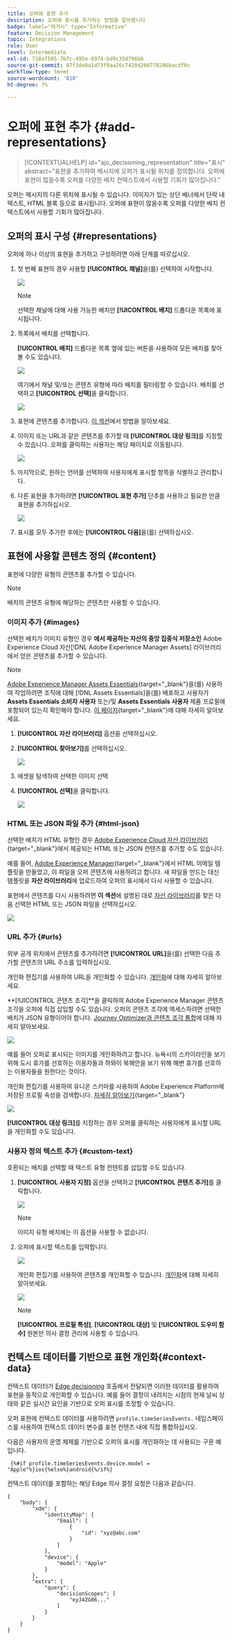 ```yaml
---
title: 오퍼에 표현 추가
description: 오퍼에 표시를 추가하는 방법을 알아봅니다
badge: label="레거시" type="Informative"
feature: Decision Management
topic: Integrations
role: User
level: Intermediate
exl-id: 718af505-7b7c-495e-8974-bd9c35d796bb
source-git-commit: 87f3da0a1d73f9aa26c7420d260778286bacdf0c
workflow-type: tm+mt
source-wordcount: '810'
ht-degree: 7%

---
```


# 오퍼에 표현 추가 {#add-representations}

>[!CONTEXTUALHELP]
>id="ajo_decisioning_representation"
>title="표시"
>abstract="표현을 추가하여 메시지에 오퍼가 표시될 위치를 정의합니다. 오퍼에 표현이 많을수록 오퍼를 다양한 배치 컨텍스트에서 사용할 기회가 많아집니다."

오퍼는 메시지의 다른 위치에 표시될 수 있습니다. 이미지가 있는 상단 배너에서 단락 내 텍스트, HTML 블록 등으로 표시됩니다. 오퍼에 표현이 많을수록 오퍼를 다양한 배치 컨텍스트에서 사용할 기회가 많아집니다.

## 오퍼의 표시 구성 {#representations}

오퍼에 하나 이상의 표현을 추가하고 구성하려면 아래 단계를 따르십시오.

1. 첫 번째 표현의 경우 사용할 **[!UICONTROL 채널]**&#x200B;을(를) 선택하여 시작합니다.

   ![](../assets/channel-placement.png)

   >[!NOTE]
   >
   >선택한 채널에 대해 사용 가능한 배치만 **[!UICONTROL 배치]** 드롭다운 목록에 표시됩니다.

1. 목록에서 배치를 선택합니다.

   **[!UICONTROL 배치]** 드롭다운 목록 옆에 있는 버튼을 사용하여 모든 배치를 찾아볼 수도 있습니다.

   ![](../assets/browse-button-placements.png)

   여기에서 채널 및/또는 콘텐츠 유형에 따라 배치를 필터링할 수 있습니다. 배치를 선택하고 **[!UICONTROL 선택]**&#x200B;을 클릭합니다.

   ![](../assets/browse-placements.png)

1. 표현에 콘텐츠를 추가합니다. [이 섹션](#content)에서 방법을 알아보세요.

1. 이미지 또는 URL과 같은 콘텐츠를 추가할 때 **[!UICONTROL 대상 링크]**&#x200B;를 지정할 수 있습니다. 오퍼를 클릭하는 사용자는 해당 페이지로 이동됩니다.

   ![](../assets/offer-destination-link.png)

1. 마지막으로, 원하는 언어를 선택하여 사용자에게 표시할 항목을 식별하고 관리합니다.

1. 다른 표현을 추가하려면 **[!UICONTROL 표현 추가]** 단추를 사용하고 필요한 만큼 표현을 추가하십시오.

   ![](../assets/offer-add-representation.png)

1. 표시를 모두 추가한 후에는 **[!UICONTROL 다음]**&#x200B;을(를) 선택하십시오.

## 표현에 사용할 콘텐츠 정의 {#content}

표현에 다양한 유형의 콘텐츠를 추가할 수 있습니다.

>[!NOTE]
>
>배치의 콘텐츠 유형에 해당하는 콘텐츠만 사용할 수 있습니다.

### 이미지 추가 {#images}

선택한 배치가 이미지 유형인 경우 **에서 제공하는 자산의 중앙 집중식 저장소인** Adobe Experience Cloud 자산[!DNL Adobe Experience Manager Assets] 라이브러리에서 얻은 콘텐츠를 추가할 수 있습니다.

>[!NOTE]
>
> [Adobe Experience Manager Assets Essentials](https://experienceleague.adobe.com/docs/experience-manager-assets-essentials/help/introduction.html){target="_blank"}을(를) 사용하여 작업하려면 조직에 대해 [!DNL Assets Essentials]을(를) 배포하고 사용자가 **Assets Essentials 소비자 사용자** 또는/및 **Assets Essentials 사용자** 제품 프로필에 포함되어 있는지 확인해야 합니다. [이 페이지](https://experienceleague.adobe.com/docs/experience-manager-assets-essentials/help/get-started-admins/deploy-administer.html){target="_blank"}에 대해 자세히 알아보세요.

1. **[!UICONTROL 자산 라이브러리]** 옵션을 선택하십시오.

1. **[!UICONTROL 찾아보기]**&#x200B;를 선택하십시오.

   ![](../assets/offer-browse-asset-library.png)

1. 에셋을 탐색하여 선택한 이미지 선택

1. **[!UICONTROL 선택]**&#x200B;을 클릭합니다.

   ![](../assets/offer-select-asset.png)

### HTML 또는 JSON 파일 추가 {#html-json}

선택한 배치가 HTML 유형인 경우 [Adobe Experience Cloud 자산 라이브러리](https://experienceleague.adobe.com/docs/experience-manager-assets-essentials/help/introduction.html){target="_blank"}에서 제공되는 HTML 또는 JSON 컨텐츠를 추가할 수도 있습니다.

예를 들어, [Adobe Experience Manager](https://experienceleague.adobe.com/docs/experience-manager.html){target="_blank"}에서 HTML 이메일 템플릿을 만들었고, 이 파일을 오퍼 콘텐츠에 사용하려고 합니다. 새 파일을 만드는 대신 템플릿을 **자산 라이브러리**&#x200B;에 업로드하여 오퍼의 표시에서 다시 사용할 수 있습니다.

표현에서 콘텐츠를 다시 사용하려면 **이 섹션**&#x200B;에 설명된 대로 [자산 라이브러리](#images)를 찾은 다음 선택한 HTML 또는 JSON 파일을 선택하십시오.

![](../assets/offer-browse-asset-library-json.png)

### URL 추가 {#urls}

외부 공개 위치에서 콘텐츠를 추가하려면 **[!UICONTROL URL]**&#x200B;을(를) 선택한 다음 추가할 콘텐츠의 URL 주소를 입력하십시오.

개인화 편집기를 사용하여 URL을 개인화할 수 있습니다. [개인화](../../personalization/personalize.md#use-expression-editor)에 대해 자세히 알아보세요.


**[!UICONTROL 콘텐츠 조각]**을 클릭하여 Adobe Experience Manager 콘텐츠 조각을 오퍼에 직접 삽입할 수도 있습니다. 오퍼의 콘텐츠 조각에 액세스하려면 선택한 배치가 JSON 유형이어야 합니다.
[Journey Optimizer과 콘텐츠 조각 통합](../../integrations/aem-fragments.md)에 대해 자세히 알아보세요.

![](../assets/offer-content-url.png)

예를 들어 오퍼로 표시되는 이미지를 개인화하려고 합니다. 뉴욕시의 스카이라인을 보기 위해 도시 휴가를 선호하는 이용자들과 하와이 북해안을 보기 위해 해변 휴가를 선호하는 이용자들을 원한다는 것이다.

개인화 편집기를 사용하여 유니온 스키마를 사용하여 Adobe Experience Platform에 저장된 프로필 속성을 검색합니다. [자세히 알아보기](https://experienceleague.adobe.com/docs/experience-platform/profile/union-schemas/union-schemas-overview.html){target="_blank"}

![](../assets/offer-content-url-personalization.png)

**[!UICONTROL 대상 링크]**&#x200B;를 지정하는 경우 오퍼를 클릭하는 사용자에게 표시할 URL을 개인화할 수도 있습니다.

### 사용자 정의 텍스트 추가 {#custom-text}

호환되는 배치를 선택할 때 텍스트 유형 컨텐트를 삽입할 수도 있습니다.

1. **[!UICONTROL 사용자 지정]** 옵션을 선택하고 **[!UICONTROL 콘텐츠 추가]**&#x200B;를 클릭합니다.

   ![](../assets/offer-add-content.png)

   >[!NOTE]
   >
   >이미지 유형 배치에는 이 옵션을 사용할 수 없습니다.

1. 오퍼에 표시할 텍스트를 입력합니다.

   ![](../assets/offer-text-content.png)

   개인화 편집기를 사용하여 콘텐츠를 개인화할 수 있습니다. [개인화](../../personalization/personalize.md#use-expression-editor)에 대해 자세히 알아보세요.

   ![](../assets/offer-personalization.png)

   >[!NOTE]
   >
   >**[!UICONTROL 프로필 특성]**, **[!UICONTROL 대상]** 및 **[!UICONTROL 도우미 함수]** 원본만 의사 결정 관리에 사용할 수 있습니다.

## 컨텍스트 데이터를 기반으로 표현 개인화{#context-data}

컨텍스트 데이터가 [Edge decisioning](../api-reference/offer-delivery-api/edge-decisioning-api.md) 호출에서 전달되면 이러한 데이터를 활용하여 표현을 동적으로 개인화할 수 있습니다. 예를 들어 결정이 내려지는 시점의 현재 날씨 상태와 같은 실시간 요인을 기반으로 오퍼 표시를 조정할 수 있습니다.

오퍼 표현에 컨텍스트 데이터를 사용하려면 `profile.timeSeriesEvents.` 네임스페이스를 사용하여 컨텍스트 데이터 변수를 표현 컨텐츠 내에 직접 통합하십시오.

다음은 사용자의 운영 체제를 기반으로 오퍼의 표시를 개인화하는 데 사용되는 구문 예입니다.

```
 {%#if profile.timeSeriesEvents.device.model = "Apple"%}ios{%else%}android{%/if%} 
```

컨텍스트 데이터를 포함하는 해당 Edge 의사 결정 요청은 다음과 같습니다.

```
{
    "body": {
        "xdm": {
            "identityMap": {
                "Email": [
                    {
                        "id": "xyz@abc.com"
                    }
                ]
            },
            "device": {
                "model": "Apple"
            }
        },
        "extra": {
            "query": {
                "decisionScopes": [
                    "eyJ4ZG06..."
                ]
            }
        }
    }
}
```
